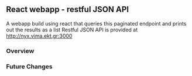 ## React webapp - restful JSON API

A webapp build using react that queries this paginated endpoint and prints out the results as a list
Restful JSON API is provided at http://nyx.vima.ekt.gr:3000

### Overview



### Future Changes
